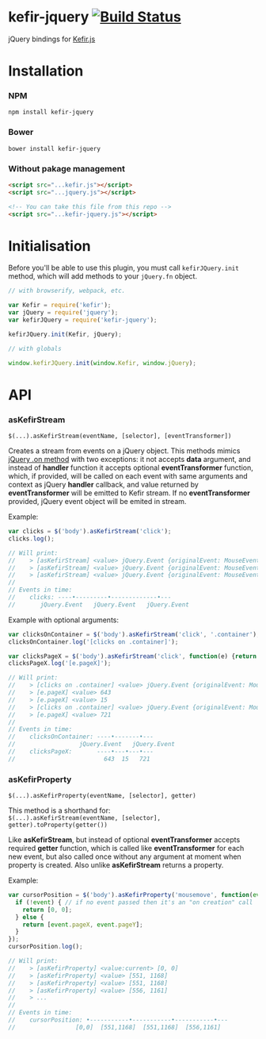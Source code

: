# kefir-jquery [![Build Status](https://travis-ci.org/pozadi/kefir-jquery.svg?branch=master)](https://travis-ci.org/pozadi/kefir-jquery)

jQuery bindings for [Kefir.js](https://pozadi.github.io/kefir/)


# Installation

### NPM

```
npm install kefir-jquery
```

### Bower

```
bower install kefir-jquery
```

### Without pakage management

```html
<script src="...kefir.js"></script>
<script src="...jquery.js"></script>

<!-- You can take this file from this repo -->
<script src="...kefir-jquery.js"></script>
```


# Initialisation

Before you'll be able to use this plugin, you must call `kefirJQuery.init` method,
which will add methods to your `jQuery.fn` object.

```js
// with browserify, webpack, etc.

var Kefir = require('kefir');
var jQuery = require('jquery');
var kefirJQuery = require('kefir-jquery');

kefirJQuery.init(Kefir, jQuery);
```

```js
// with globals

window.kefirJQuery.init(window.Kefir, window.jQuery);
```


# API

### asKefirStream

`$(...).asKefirStream(eventName, [selector], [eventTransformer])`

Creates a stream from events on a jQuery object. This methods mimics
[jQuery .on method](http://api.jquery.com/on/) with two exceptions:
it not accepts **data** argument, and instead of **handler** function
it accepts optional **eventTransformer** function, which, if provided,
will be called on each event with same arguments and context as jQuery
**handler** callback, and value returned by **eventTransformer** will be emitted
to Kefir stream. If no **eventTransformer** provided,
jQuery event object will be emited in stream.

Example:
```js
var clicks = $('body').asKefirStream('click');
clicks.log();

// Will print:
//    > [asKefirStream] <value> jQuery.Event {originalEvent: MouseEvent...}
//    > [asKefirStream] <value> jQuery.Event {originalEvent: MouseEvent...}
//    > [asKefirStream] <value> jQuery.Event {originalEvent: MouseEvent...}
//
// Events in time:
//    clicks: ----•---------•-------------•---
//       jQuery.Event   jQuery.Event   jQuery.Event
```

Example with optional arguments:
```js
var clicksOnContainer = $('body').asKefirStream('click', '.container');
clicksOnContainer.log('[clicks on .container]');

var clicksPageX = $('body').asKefirStream('click', function(e) {return e.pageX});
clicksPageX.log('[e.pageX]');

// Will print:
//    > [clicks on .container] <value> jQuery.Event {originalEvent: MouseEvent...}
//    > [e.pageX] <value> 643
//    > [e.pageX] <value> 15
//    > [clicks on .container] <value> jQuery.Event {originalEvent: MouseEvent...}
//    > [e.pageX] <value> 721
//
// Events in time:
//    clicksOnContainer: ----•-------•---
//                  jQuery.Event   jQuery.Event
//    clicksPageX:       ----•---•---•---
//                         643  15   721
```

### asKefirProperty

`$(...).asKefirProperty(eventName, [selector], getter)`

This method is a shorthand for:<br>
`$(...).asKefirStream(eventName, [selector], getter).toProperty(getter())`

Like **asKefirStream**, but instead of optional **eventTransformer**
accepts required **getter** function, which is called like **eventTransformer**
for each new event, but also called once without any argument
at moment when property is created.
Also unlike **asKefirStream** returns a property.

Example:
```js
var cursorPosition = $('body').asKefirProperty('mousemove', function(event) {
  if (!event) { // if no event passed then it's an "on creation" call
    return [0, 0];
  } else {
    return [event.pageX, event.pageY];
  }
});
cursorPosition.log();

// Will print:
//    > [asKefirProperty] <value:current> [0, 0]
//    > [asKefirProperty] <value> [551, 1168]
//    > [asKefirProperty] <value> [551, 1168]
//    > [asKefirProperty] <value> [556, 1161]
//    > ...
//
// Events in time:
//    cursorPosition: •-----------•-----------•-----------•---
//                 [0,0]  [551,1168]  [551,1168]  [556,1161]
```
